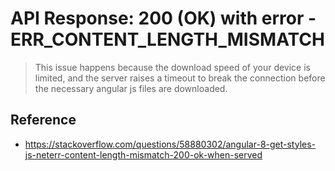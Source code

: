 # API Response: 200 (OK) with error - ERR_CONTENT_LENGTH_MISMATCH
> This issue happens because the download speed of your device is limited, and the server raises a timeout to break the connection before the necessary angular js files are downloaded.
## Reference
- https://stackoverflow.com/questions/58880302/angular-8-get-styles-js-neterr-content-length-mismatch-200-ok-when-served
